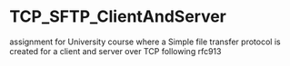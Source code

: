 # TCP_SFTP_ClientAndServer
assignment for University course where a Simple file transfer protocol is created for a client and server over TCP following rfc913
